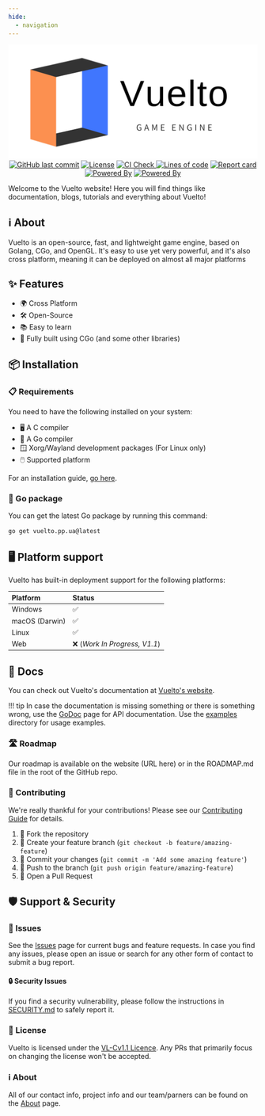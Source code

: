 ```yaml
---
hide:
  - navigation
---
```


<style>
  .md-typeset h1,
  .md-content__button {
    display: none;
  }
</style>

<p align="center">
  <img width="1400" alt="banner" src="https://github.com/vuelto-org/vuelto/raw/latest/logo/banner-nobg.png">
  <a href="https://github.com/vuelto-org/vuelto"><img alt="GitHub last commit" src="https://img.shields.io/github/last-commit/vuelto-org/vuelto?style=for-the-badge"></a>
  <a href="https://github.com/vuelto-org/license"><img alt="License" src="https://img.shields.io/badge/license-VL--Cv1.1-blue?style=for-the-badge"></a>
	<a href="https://github.com/vuelto-org/vuelto/actions/workflows/ci_check.yml">
    <img alt="CI Check" src="https://img.shields.io/github/actions/workflow/status/vuelto-org/vuelto/ci_check.yml?style=for-the-badge">
	</a>
  <a href="https://github.com/vuelto-org/vuelto"><img alt="Lines of code" src="https://www.aschey.tech/tokei/github/vuelto-org/vuelto?style=for-the-badge"></a>
  <a href="https://goreportcard.com/report/github.com/vuelto-org/vuelto"><img alt="Report card" src="https://goreportcard.com/badge/github.com/vuelto-org/vuelto?style=for-the-badge"></a>
  <a href="https://www.opengl.org/Documentation/Specs.html"><img alt="Powered By" src="https://img.shields.io/badge/powered_by-GL_3.3-blue?style=for-the-badge"></a>
  <a href="https://beua.today"><img alt="Powered By" src="https://img.shields.io/badge/made_in-ukraine-ffd700.svg?labelColor=0057b7&style=for-the-badge"></a>
</p>

Welcome to the Vuelto website! Here you will find things like documentation, blogs, tutorials and everything about Vuelto!

## ℹ️  About
Vuelto is an open-source, fast, and lightweight game engine, based on Golang, CGo, and OpenGL. It's easy to use yet very powerful, and it's also cross platform, meaning it can be deployed on almost all major platforms

## ✨ Features
- 🌍 Cross Platform
- 🛠️ Open-Source
- 📚 Easy to learn
- 🚀 Fully built using CGo (and some other libraries)

## 📦 Installation

### 📋 Requirements
You need to have the following installed on your system:
- 🖥️ A C compiler
- 🔧 A Go compiler
- 🪟 Xorg/Wayland development packages (For Linux only)
- 🖱️ Supported platform

For an installation guide, [go here](https://vuelto.pp.ua/install/).

### 🐹 Go package

You can get the latest Go package by running this command:
```sh
go get vuelto.pp.ua@latest
```

## 🖥️ Platform support

Vuelto has built-in deployment support for the following platforms:

| Platform | Status |
| :---- | :---- |
| Windows | ✅ |
| macOS (Darwin) | ✅ |
| Linux | ✅ |
| Web | ❌ (*Work In Progress, V1.1*) |

## 📖 Docs

You can check out Vuelto's documentation at [Vuelto's website](https://vuelto.pp.ua/docs/).

!!! tip
    In case the documentation is missing something or there is something wrong, use the [GoDoc](https://pkg.go.dev/vuelto.pp.ua) page for API documentation. Use the [examples](https://github.com/vuelto-org/vuelto/tree/latest/examples) directory for usage examples.

### 🛣️ Roadmap

Our roadmap is available on the website (URL here) or in the ROADMAP.md file in the root of the GitHub repo.

### 🤝 Contributing

We're really thankful for your contributions! Please see our [Contributing Guide](https://github.com/vuelto-org/vuelto/blob/latest/CONTRIBUTING.md) for details.

1. 🍴 Fork the repository
2. 🌟 Create your feature branch (`git checkout -b feature/amazing-feature`)
3. 📝 Commit your changes (`git commit -m 'Add some amazing feature'`)
4. 🚀 Push to the branch (`git push origin feature/amazing-feature`)
5. 🔄 Open a Pull Request

## 🛡️ Support & Security

### 🐛 Issues

See the [Issues](https://github.com/vuelto-org/vuelto/issues) page for current bugs and feature requests. In case you find any issues, please open an issue or search for any other form of contact to submit a bug report.

#### 🔒 Security Issues

If you find a security vulnerability, please follow the instructions in [SECURITY.md](https://github.com/vuelto-org/vuelto/blob/latest/SECURITY.md) to safely report it.

### 🔐 License

Vuelto is licensed under the [VL-Cv1.1 Licence](https://vuelto.pp.ua/about/license). Any PRs that primarily focus on changing the license won't be accepted.

### ℹ️ About
All of our contact info, project info and our team/parners can be found on the [About](https://vuelto.pp.ua/about/) page.
